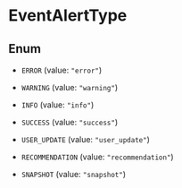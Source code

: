 # EventAlertType

## Enum

- `ERROR` (value: `"error"`)

- `WARNING` (value: `"warning"`)

- `INFO` (value: `"info"`)

- `SUCCESS` (value: `"success"`)

- `USER_UPDATE` (value: `"user_update"`)

- `RECOMMENDATION` (value: `"recommendation"`)

- `SNAPSHOT` (value: `"snapshot"`)
